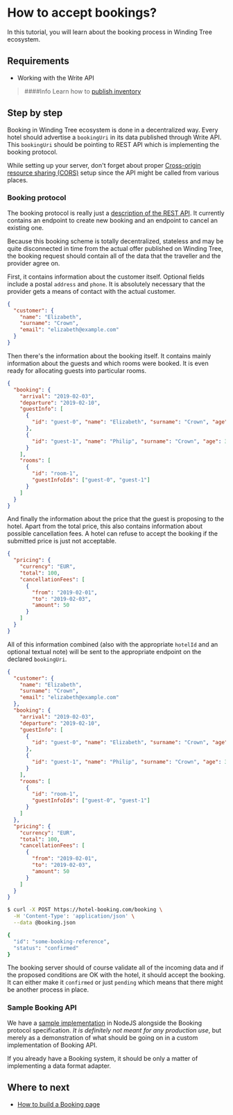 # How to accept bookings?

In this tutorial, you will learn about the booking process
in Winding Tree ecosystem.

## Requirements

- Working with the Write API
> ####Info
> Learn how to [publish inventory](how-to-publish-inventory.md)

## Step by step

Booking in Winding Tree ecosystem is done in a decentralized way.
Every hotel should advertise a `bookingUri` in its data published
through Write API. This `bookingUri` should be pointing to REST
API which is implementing the booking protocol.

While setting up your server, don't forget about proper
[Cross-origin resource sharing (CORS)](https://developer.mozilla.org/en-US/docs/Web/HTTP/CORS)
setup since the API might be called from various places.

### Booking protocol

The booking protocol is really just a 
<a href="/apis/wt-booking-api.html" target="_blank">description of the REST API</a>.
It currently contains an endpoint to create new booking and an
endpoint to cancel an existing one.

Because this booking scheme is totally decentralized, stateless
and may be quite disconnected in time from the actual offer published
on Winding Tree, the booking request should contain all of the data that
the traveller and the provider agree on.

First, it contains information about the customer itself. Optional fields
include a postal `address` and `phone`. It is absolutely necessary that
the provider gets a means of contact with the actual customer.

```json
{
  "customer": {
    "name": "Elizabeth",
    "surname": "Crown",
    "email": "elizabeth@example.com"
  }
}
```

Then there's the information about the booking itself. It contains mainly
information about the guests and which rooms were booked. It is even ready
for allocating guests into particular rooms.

```json
{
  "booking": {
    "arrival": "2019-02-03",
    "departure": "2019-02-10",
    "guestInfo": [
      {
        "id": "guest-0", "name": "Elizabeth", "surname": "Crown", "age": 25
      },
      {
        "id": "guest-1", "name": "Philip", "surname": "Crown", "age": 30
      }
    ],
    "rooms": [
      {
        "id": "room-1",
        "guestInfoIds": ["guest-0", "guest-1"]
      }
    ]
  }
}
```

And finally the information about the price that the guest is proposing to the
hotel. Apart from the total price, this also contains information about
possible cancellation fees. A hotel can refuse to accept the booking if the
submitted price is just not acceptable.

```json
{
  "pricing": {
    "currency": "EUR",
    "total": 100,
    "cancellationFees": [
      {
        "from": "2019-02-01",
        "to": "2019-02-03",
        "amount": 50
      }
    ]
  }
}
```

All of this information combined (also with the appropriate `hotelId` and an
optional textual note) will be sent to the appropriate endpoint on the
declared `bookingUri`.

```json
{
  "customer": {
    "name": "Elizabeth",
    "surname": "Crown",
    "email": "elizabeth@example.com"
  },
  "booking": {
    "arrival": "2019-02-03",
    "departure": "2019-02-10",
    "guestInfo": [
      {
        "id": "guest-0", "name": "Elizabeth", "surname": "Crown", "age": 25
      },
      {
        "id": "guest-1", "name": "Philip", "surname": "Crown", "age": 30
      }
    ],
    "rooms": [
      {
        "id": "room-1",
        "guestInfoIds": ["guest-0", "guest-1"]
      }
    ]
  },
  "pricing": {
    "currency": "EUR",
    "total": 100,
    "cancellationFees": [
      {
        "from": "2019-02-01",
        "to": "2019-02-03",
        "amount": 50
      }
    ]
  }
}
```

```sh
$ curl -X POST https://hotel-booking.com/booking \
  -H 'Content-Type': 'application/json' \
  --data @booking.json

{
  "id": "some-booking-reference",
  "status": "confirmed"
}
```

The booking server should of course validate all of the incoming data
and if the proposed conditions are OK with the hotel, it should accept
the booking. It can either make it `confirmed` or just `pending` which
means that there might be another process in place.

### Sample Booking API

We have a [sample implementation](https://github.com/windingtree/wt-booking-api)
in NodeJS alongside the Booking protocol specification. *It is definitely
not meant for any production use*, but merely as a demonstration of what
should be going on in a custom implementation of Booking API.

If you already have a Booking system, it should be only a matter of implementing
a data format adapter.

## Where to next

- [How to build a Booking page](how-to-build-a-booking-page.md)
